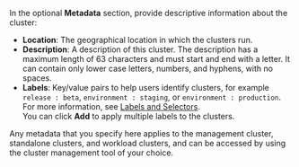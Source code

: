 In the optional **Metadata** section, provide descriptive information about the cluster:

- **Location**: The geographical location in which the clusters run.
- **Description**: A description of this cluster. The description has a maximum length of 63 characters and must start and end with a letter. It can contain only lower case letters, numbers, and hyphens, with no spaces.
- **Labels**: Key/value pairs to help users identify clusters, for example `release : beta`, `environment : staging`, or `environment : production`. For more information, see [Labels and Selectors](https://kubernetes.io/docs/concepts/overview/working-with-objects/labels/).<br />
You can click **Add** to apply multiple labels to the clusters.

Any metadata that you specify here applies to the management cluster, standalone clusters, and workload clusters, and can be accessed by using the cluster management tool of your choice.
